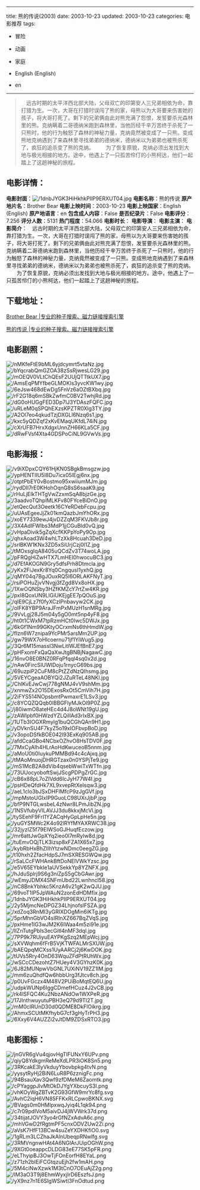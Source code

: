 
---
title: 熊的传说(2003)
date: 2003-10-23
updated: 2003-10-23
categories: 电影推荐
tags:
- 冒险
- 动画
- 家庭

- English (English)
- en
---


> 　远古时期的太平洋西北部大陆，父母双亡的印第安人三兄弟相依为命，靠打猎为生。一次，大哥在打猎时误闯了熊的家，母熊以为大哥要来伤害她的孩子，将大哥打死了。剩下的兄弟俩由此对熊充满了怨恨，发誓要杀光森林里的熊。克纳瞒着二哥德纳米跑到森林里，当他历经千辛万苦终于杀死了一只熊时，他的行为触怒了森林的神秘力量，克纳竟然被变成了一只熊。变成熊地克纳遇到了来森林里寻找弟弟的德纳米，德纳米以为弟弟也被熊杀死了，疯狂的追杀变了熊的克纳。  　　为了恢复原貌，克纳必须出发找到大地与极光相接的地方。途中，他遇上了一只孤苦伶仃的小熊柯达，他们一起踏上了这趟神秘的旅程。

## **电影详情**：

**电影封面**：<img src="https://image.tmdb.org/t/p/w200/1dnbJYGK3HiHkhkPIlP9ERXUT04.jpg" alt="/1dnbJYGK3HiHkhkPIlP9ERXUT04.jpg" title="/1dnbJYGK3HiHkhkPIlP9ERXUT04.jpg">
**电影名称**：熊的传说
**原产地片名**：Brother Bear
**电影上映时间**：2003-10-23
**电影上映国家**：English (English)
**原产地语言**：en
**包含成人内容**：False
**是否纪录片**：False
**电影评分**：7.256
**评分人数**：5131
**热门程度**：54.066
**电影时长**：
**电影导演**：
**电影主演**：
**电影简介**：　远古时期的太平洋西北部大陆，父母双亡的印第安人三兄弟相依为命，靠打猎为生。一次，大哥在打猎时误闯了熊的家，母熊以为大哥要来伤害她的孩子，将大哥打死了。剩下的兄弟俩由此对熊充满了怨恨，发誓要杀光森林里的熊。克纳瞒着二哥德纳米跑到森林里，当他历经千辛万苦终于杀死了一只熊时，他的行为触怒了森林的神秘力量，克纳竟然被变成了一只熊。变成熊地克纳遇到了来森林里寻找弟弟的德纳米，德纳米以为弟弟也被熊杀死了，疯狂的追杀变了熊的克纳。  　　为了恢复原貌，克纳必须出发找到大地与极光相接的地方。途中，他遇上了一只孤苦伶仃的小熊柯达，他们一起踏上了这趟神秘的旅程。

## **下载地址**：
[Brother Bear |专业的种子搜索、磁力链接搜索引擎](https://movie.amd794.com:2083/?search=Brother%20Bear&ordering=&mode=match_phrase&page_size=10&page=1)

[熊的传说 |专业的种子搜索、磁力链接搜索引擎](https://movie.amd794.com:2083/?search=%E7%86%8A%E7%9A%84%E4%BC%A0%E8%AF%B4&ordering=&mode=match_phrase&page_size=10&page=1)
 

## **电影剧照**：
<img src="https://image.tmdb.org/t/p/original/nMKfeFtE9bML6yjdcymrt5vtaNz.jpg" alt="/nMKfeFtE9bML6yjdcymrt5vtaNz.jpg" title="/nMKfeFtE9bML6yjdcymrt5vtaNz.jpg"><img src="https://image.tmdb.org/t/p/original/bYqcrabQmGZOA38zSsRjwesLG29.jpg" alt="/bYqcrabQmGZOA38zSsRjwesLG29.jpg" title="/bYqcrabQmGZOA38zSsRjwesLG29.jpg"><img src="https://image.tmdb.org/t/p/original/mOEQV0VLtChQEsF2UUjQTTtkUX7.jpg" alt="/mOEQV0VLtChQEsF2UUjQTTtkUX7.jpg" title="/mOEQV0VLtChQEsF2UUjQTTtkUX7.jpg"><img src="https://image.tmdb.org/t/p/original/AmsEqPMYfbeGLMOKIs3yvcKW1wy.jpg" alt="/AmsEqPMYfbeGLMOKIs3yvcKW1wy.jpg" title="/AmsEqPMYfbeGLMOKIs3yvcKW1wy.jpg"><img src="https://image.tmdb.org/t/p/original/6eJsw468dEwDg5FnVz6aOZtBXbq.jpg" alt="/6eJsw468dEwDg5FnVz6aOZtBXbq.jpg" title="/6eJsw468dEwDg5FnVz6aOZtBXbq.jpg"><img src="https://image.tmdb.org/t/p/original/rF2G18q6mSBkZwfmC0BV2TwhjRd.jpg" alt="/rF2G18q6mSBkZwfmC0BV2TwhjRd.jpg" title="/rF2G18q6mSBkZwfmC0BV2TwhjRd.jpg"><img src="https://image.tmdb.org/t/p/original/dG0oHUGgFED3Dp7lJ3YDAszFQFC.jpg" alt="/dG0oHUGgFED3Dp7lJ3YDAszFQFC.jpg" title="/dG0oHUGgFED3Dp7lJ3YDAszFQFC.jpg"><img src="https://image.tmdb.org/t/p/original/uRLeM0qSPQhEXzsKPZTR0Xlg3TY.jpg" alt="/uRLeM0qSPQhEXzsKPZTR0Xlg3TY.jpg" title="/uRLeM0qSPQhEXzsKPZTR0Xlg3TY.jpg"><img src="https://image.tmdb.org/t/p/original/A2Ol7eo4qkudTzjDXGLl6Nzq6s1.jpg" alt="/A2Ol7eo4qkudTzjDXGLl6Nzq6s1.jpg" title="/A2Ol7eo4qkudTzjDXGLl6Nzq6s1.jpg"><img src="https://image.tmdb.org/t/p/original/kxc5yQDZqf2xKvEMaqUKfdL74iN.jpg" alt="/kxc5yQDZqf2xKvEMaqUKfdL74iN.jpg" title="/kxc5yQDZqf2xKvEMaqUKfdL74iN.jpg"><img src="https://image.tmdb.org/t/p/original/cXrUFB7HrxXdgxUnnZH66KLa5CF.jpg" alt="/cXrUFB7HrxXdgxUnnZH66KLa5CF.jpg" title="/cXrUFB7HrxXdgxUnnZH66KLa5CF.jpg"><img src="https://image.tmdb.org/t/p/original/dRwFVsf4Xta4GDSPoCiNL9GVwVs.jpg" alt="/dRwFVsf4Xta4GDSPoCiNL9GVwVs.jpg" title="/dRwFVsf4Xta4GDSPoCiNL9GVwVs.jpg">

## **电影海报**：
<img src="https://image.tmdb.org/t/p/original/v9iXDpxCQY61HjKN0SBgkBmsgzw.jpg" alt="/v9iXDpxCQY61HjKN0SBgkBmsgzw.jpg" title="/v9iXDpxCQY61HjKN0SBgkBmsgzw.jpg"><img src="https://image.tmdb.org/t/p/original/ypHENTIIU5l8Du7icx05lEgj6nx.jpg" alt="/ypHENTIIU5l8Du7icx05lEgj6nx.jpg" title="/ypHENTIIU5l8Du7icx05lEgj6nx.jpg"><img src="https://image.tmdb.org/t/p/original/otptPbEY0vBostmo95xwiiumMJm.jpg" alt="/otptPbEY0vBostmo95xwiiumMJm.jpg" title="/otptPbEY0vBostmo95xwiiumMJm.jpg"><img src="https://image.tmdb.org/t/p/original/rydDII7rE0KHohOqnG8sS6saaK9.jpg" alt="/rydDII7rE0KHohOqnG8sS6saaK9.jpg" title="/rydDII7rE0KHohOqnG8sS6saaK9.jpg"><img src="https://image.tmdb.org/t/p/original/rHuLjEIkTHTgVwZzxmSqA8bjzGe.jpg" alt="/rHuLjEIkTHTgVwZzxmSqA8bjzGe.jpg" title="/rHuLjEIkTHTgVwZzxmSqA8bjzGe.jpg"><img src="https://image.tmdb.org/t/p/original/3aadvoTQhplMLKFv80FYceBiDnO.jpg" alt="/3aadvoTQhplMLKFv80FYceBiDnO.jpg" title="/3aadvoTQhplMLKFv80FYceBiDnO.jpg"><img src="https://image.tmdb.org/t/p/original/etQecQut3Oeetk16CYeRDebFcpu.jpg" alt="/etQecQut3Oeetk16CYeRDebFcpu.jpg" title="/etQecQut3Oeetk16CYeRDebFcpu.jpg"><img src="https://image.tmdb.org/t/p/original/uUAsEgeeJjZk01kmQazbJmYhORx.jpg" alt="/uUAsEgeeJjZk01kmQazbJmYhORx.jpg" title="/uUAsEgeeJjZk01kmQazbJmYhORx.jpg"><img src="https://image.tmdb.org/t/p/original/xoEY7339ewJ4jvDZZqM3FKVJb8r.jpg" alt="/xoEY7339ewJ4jvDZZqM3FKVJb8r.jpg" title="/xoEY7339ewJ4jvDZZqM3FKVJb8r.jpg"><img src="https://image.tmdb.org/t/p/original/3X4AdIFWlbs3MdP1jjCGuBld0vQ.jpg" alt="/3X4AdIFWlbs3MdP1jjCGuBld0vQ.jpg" title="/3X4AdIFWlbs3MdP1jjCGuBld0vQ.jpg"><img src="https://image.tmdb.org/t/p/original/vHpaDivik5gZqXcfKKPpYoPy9Op.jpg" alt="/vHpaDivik5gZqXcfKKPpYoPy9Op.jpg" title="/vHpaDivik5gZqXcfKKPpYoPy9Op.jpg"><img src="https://image.tmdb.org/t/p/original/qhxAoad3W4whLTzXk8Hcuah3DeD.jpg" alt="/qhxAoad3W4whLTzXk8Hcuah3DeD.jpg" title="/qhxAoad3W4whLTzXk8Hcuah3DeD.jpg"><img src="https://image.tmdb.org/t/p/original/srlBKW1KNx3ZD5xSiUrjCzj0l1Z.jpg" alt="/srlBKW1KNx3ZD5xSiUrjCzj0l1Z.jpg" title="/srlBKW1KNx3ZD5xSiUrjCzj0l1Z.jpg"><img src="https://image.tmdb.org/t/p/original/tMOxsgIqA8405uQCdZv3T74woLA.jpg" alt="/tMOxsgIqA8405uQCdZv3T74woLA.jpg" title="/tMOxsgIqA8405uQCdZv3T74woLA.jpg"><img src="https://image.tmdb.org/t/p/original/pFRQgHiZwHTX7LmHEI0hwocuBC3.jpg" alt="/pFRQgHiZwHTX7LmHEI0hwocuBC3.jpg" title="/pFRQgHiZwHTX7LmHEI0hwocuBC3.jpg"><img src="https://image.tmdb.org/t/p/original/d7EfAKOGN9Gry5dfsPrh8Dtmcla.jpg" alt="/d7EfAKOGN9Gry5dfsPrh8Dtmcla.jpg" title="/d7EfAKOGN9Gry5dfsPrh8Dtmcla.jpg"><img src="https://image.tmdb.org/t/p/original/yKx2FiJexKr8Yq0CngqusI1yxhQ.jpg" alt="/yKx2FiJexKr8Yq0CngqusI1yxhQ.jpg" title="/yKx2FiJexKr8Yq0CngqusI1yxhQ.jpg"><img src="https://image.tmdb.org/t/p/original/qMY04q7BgJOuxRQ5l6ORLAKFNyT.jpg" alt="/qMY04q7BgJOuxRQ5l6ORLAKFNyT.jpg" title="/qMY04q7BgJOuxRQ5l6ORLAKFNyT.jpg"><img src="https://image.tmdb.org/t/p/original/rsiPOHuZjvVNvgj3fZgd8Vx8oHX.jpg" alt="/rsiPOHuZjvVNvgj3fZgd8Vx8oHX.jpg" title="/rsiPOHuZjvVNvgj3fZgd8Vx8oHX.jpg"><img src="https://image.tmdb.org/t/p/original/1XwOQNSby3HZfKMZcY7rtZw4KR.jpg" alt="/1XwOQNSby3HZfKMZcY7rtZw4KR.jpg" title="/1XwOQNSby3HZfKMZcY7rtZw4KR.jpg"><img src="https://image.tmdb.org/t/p/original/pxI8QoxUN9LlGiUKEjgEE7pQOuS.jpg" alt="/pxI8QoxUN9LlGiUKEjgEE7pQOuS.jpg" title="/pxI8QoxUN9LlGiUKEjgEE7pQOuS.jpg"><img src="https://image.tmdb.org/t/p/original/qIE9CjLz7f0fyXCzIPnbavyw2CK.jpg" alt="/qIE9CjLz7f0fyXCzIPnbavyw2CK.jpg" title="/qIE9CjLz7f0fyXCzIPnbavyw2CK.jpg"><img src="https://image.tmdb.org/t/p/original/oIFK8YBP9AraJFmPxMUzH1snMRg.jpg" alt="/oIFK8YBP9AraJFmPxMUzH1snMRg.jpg" title="/oIFK8YBP9AraJFmPxMUzH1snMRg.jpg"><img src="https://image.tmdb.org/t/p/original/9VvLgj28J5m04y5gO0mt5np4yF8.jpg" alt="/9VvLgj28J5m04y5gO0mt5np4yF8.jpg" title="/9VvLgj28J5m04y5gO0mt5np4yF8.jpg"><img src="https://image.tmdb.org/t/p/original/ht0t1CWxM7tpRzmHCt0Iwc5DWJx.jpg" alt="/ht0t1CWxM7tpRzmHCt0Iwc5DWJx.jpg" title="/ht0t1CWxM7tpRzmHCt0Iwc5DWJx.jpg"><img src="https://image.tmdb.org/t/p/original/6kGf1Nm99GKtyOCrxmNs6thHmdW.jpg" alt="/6kGf1Nm99GKtyOCrxmNs6thHmdW.jpg" title="/6kGf1Nm99GKtyOCrxmNs6thHmdW.jpg"><img src="https://image.tmdb.org/t/p/original/fIzn6W7znipa9YcPMr5arsMm2UP.jpg" alt="/fIzn6W7znipa9YcPMr5arsMm2UP.jpg" title="/fIzn6W7znipa9YcPMr5arsMm2UP.jpg"><img src="https://image.tmdb.org/t/p/original/gw79WX7oHlcoernu71jf1YiWug5.jpg" alt="/gw79WX7oHlcoernu71jf1YiWug5.jpg" title="/gw79WX7oHlcoernu71jf1YiWug5.jpg"><img src="https://image.tmdb.org/t/p/original/3Qr6M15massI3NwLitlWJEfBnE7.jpg" alt="/3Qr6M15massI3NwLitlWJEfBnE7.jpg" title="/3Qr6M15massI3NwLitlWJEfBnE7.jpg"><img src="https://image.tmdb.org/t/p/original/pHFxomFxQaQaXwJtgBNBjNagawC.jpg" alt="/pHFxomFxQaQaXwJtgBNBjNagawC.jpg" title="/pHFxomFxQaQaXwJtgBNBjNagawC.jpg"><img src="https://image.tmdb.org/t/p/original/16nvO8E0BNZ0RFqPfqql4sq0x2d.jpg" alt="/16nvO8E0BNZ0RFqPfqql4sq0x2d.jpg" title="/16nvO8E0BNZ0RFqPfqql4sq0x2d.jpg"><img src="https://image.tmdb.org/t/p/original/nAw0FircSIUWIDoju1rnycG69bs.jpg" alt="/nAw0FircSIUWIDoju1rnycG69bs.jpg" title="/nAw0FircSIUWIDoju1rnycG69bs.jpg"><img src="https://image.tmdb.org/t/p/original/69uzpiP2CuFM8cPtZZdNzQIhsmg.jpg" alt="/69uzpiP2CuFM8cPtZZdNzQIhsmg.jpg" title="/69uzpiP2CuFM8cPtZZdNzQIhsmg.jpg"><img src="https://image.tmdb.org/t/p/original/5VEYCgeaAOBYQi2JZuRTeL48NKl.jpg" alt="/5VEYCgeaAOBYQi2JZuRTeL48NKl.jpg" title="/5VEYCgeaAOBYQi2JZuRTeL48NKl.jpg"><img src="https://image.tmdb.org/t/p/original/ChlKvEJwCwj778gNMJ4vV9shMm.jpg" alt="/ChlKvEJwCwj778gNMJ4vV9shMm.jpg" title="/ChlKvEJwCwj778gNMJ4vV9shMm.jpg"><img src="https://image.tmdb.org/t/p/original/xnmwZx2O15DExosRxOt5CmVih7H.jpg" alt="/xnmwZx2O15DExosRxOt5CmVih7H.jpg" title="/xnmwZx2O15DExosRxOt5CmVih7H.jpg"><img src="https://image.tmdb.org/t/p/original/2iFYS514NOpsbmtPwmaxrE1LSv3.jpg" alt="/2iFYS514NOpsbmtPwmaxrE1LSv3.jpg" title="/2iFYS514NOpsbmtPwmaxrE1LSv3.jpg"><img src="https://image.tmdb.org/t/p/original/c8YCQZQQqb0lBBGFlyMJkOl9P0Z.jpg" alt="/c8YCQZQQqb0lBBGFlyMJkOl9P0Z.jpg" title="/c8YCQZQQqb0lBBGFlyMJkOl9P0Z.jpg"><img src="https://image.tmdb.org/t/p/original/j80iwmO8ateHEc4d4J8oWNt19gU.jpg" alt="/j80iwmO8ateHEc4d4J8oWNt19gU.jpg" title="/j80iwmO8ateHEc4d4J8oWNt19gU.jpg"><img src="https://image.tmdb.org/t/p/original/zAWIpbf0HWzdYZLQillAd3rIxBX.jpg" alt="/zAWIpbf0HWzdYZLQillAd3rIxBX.jpg" title="/zAWIpbf0HWzdYZLQillAd3rIxBX.jpg"><img src="https://image.tmdb.org/t/p/original/1UTb3IOGXRmylg1buQCGhQAn9H1.jpg" alt="/1UTb3IOGXRmylg1buQCGhQAn9H1.jpg" title="/1UTb3IOGXRmylg1buQCGhQAn9H1.jpg"><img src="https://image.tmdb.org/t/p/original/yDVknSU4F7kyZ5o19xIOFbvpBoD.jpg" alt="/yDVknSU4F7kyZ5o19xIOFbvpBoD.jpg" title="/yDVknSU4F7kyZ5o19xIOFbvpBoD.jpg"><img src="https://image.tmdb.org/t/p/original/v3opoDSfkBOE042l93ExKq905AB.jpg" alt="/v3opoDSfkBOE042l93ExKq905AB.jpg" title="/v3opoDSfkBOE042l93ExKq905AB.jpg"><img src="https://image.tmdb.org/t/p/original/afdCcaGBo4NCbxOZhvO8HsTDV0F.jpg" alt="/afdCcaGBo4NCbxOZhvO8HsTDV0F.jpg" title="/afdCcaGBo4NCbxOZhvO8HsTDV0F.jpg"><img src="https://image.tmdb.org/t/p/original/7MxCyAIh4HLrAoHdKwuceoB5nnm.jpg" alt="/7MxCyAIh4HLrAoHdKwuceoB5nnm.jpg" title="/7MxCyAIh4HLrAoHdKwuceoB5nnm.jpg"><img src="https://image.tmdb.org/t/p/original/aMoU0ti0IuykuPMMBd94c4cAjxq.jpg" alt="/aMoU0ti0IuykuPMMBd94c4cAjxq.jpg" title="/aMoU0ti0IuykuPMMBd94c4cAjxq.jpg"><img src="https://image.tmdb.org/t/p/original/tMAoMnuojDHRGTzax0n0YSPjTe9.jpg" alt="/tMAoMnuojDHRGTzax0n0YSPjTe9.jpg" title="/tMAoMnuojDHRGTzax0n0YSPjTe9.jpg"><img src="https://image.tmdb.org/t/p/original/mS1McB2A8dVib4qsebWwiTxWTfn.jpg" alt="/mS1McB2A8dVib4qsebWwiTxWTfn.jpg" title="/mS1McB2A8dVib4qsebWwiTxWTfn.jpg"><img src="https://image.tmdb.org/t/p/original/73UUocyoboftSwjJScgPDPgZrGC.jpg" alt="/73UUocyoboftSwjJScgPDPgZrGC.jpg" title="/73UUocyoboftSwjJScgPDPgZrGC.jpg"><img src="https://image.tmdb.org/t/p/original/cB6x88pL7oZlVdd6IcJyH77W4I.jpg" alt="/cB6x88pL7oZlVdd6IcJyH77W4I.jpg" title="/cB6x88pL7oZlVdd6IcJyH77W4I.jpg"><img src="https://image.tmdb.org/t/p/original/psHDeQfdHk7XL9xvepRtXeIsqw3.jpg" alt="/psHDeQfdHk7XL9xvepRtXeIsqw3.jpg" title="/psHDeQfdHk7XL9xvepRtXeIsqw3.jpg"><img src="https://image.tmdb.org/t/p/original/aeL1clo3bJSxDHFIMfcP9zJgGVf.jpg" alt="/aeL1clo3bJSxDHFIMfcP9zJgGVf.jpg" title="/aeL1clo3bJSxDHFIMfcP9zJgGVf.jpg"><img src="https://image.tmdb.org/t/p/original/mpMstoUGIxIP9GuoLC98UXrJjbP.jpg" alt="/mpMstoUGIxIP9GuoLC98UXrJjbP.jpg" title="/mpMstoUGIxIP9GuoLC98UXrJjbP.jpg"><img src="https://image.tmdb.org/t/p/original/bfP9NTGLwsbeL4zNwr8LPmJibZN.jpg" alt="/bfP9NTGLwsbeL4zNwr8LPmJibZN.jpg" title="/bfP9NTGLwsbeL4zNwr8LPmJibZN.jpg"><img src="https://image.tmdb.org/t/p/original/1NSVfubyVILAVJJ3du8kkxjMcVl.jpg" alt="/1NSVfubyVILAVJJ3du8kkxjMcVl.jpg" title="/1NSVfubyVILAVJJ3du8kkxjMcVl.jpg"><img src="https://image.tmdb.org/t/p/original/tySEehF9FrI1YZACqHyGpLpHe5n.jpg" alt="/tySEehF9FrI1YZACqHyGpLpHe5n.jpg" title="/tySEehF9FrI1YZACqHyGpLpHe5n.jpg"><img src="https://image.tmdb.org/t/p/original/yuGYSMWc2K4o92lRYfMYAXRWC38.jpg" alt="/yuGYSMWc2K4o92lRYfMYAXRWC38.jpg" title="/yuGYSMWc2K4o92lRYfMYAXRWC38.jpg"><img src="https://image.tmdb.org/t/p/original/32jyzIZ5f79EIWSoGJHuqfEczow.jpg" alt="/32jyzIZ5f79EIWSoGJHuqfEczow.jpg" title="/32jyzIZ5f79EIWSoGJHuqfEczow.jpg"><img src="https://image.tmdb.org/t/p/original/mr6attJwGpXYq2ieo0l7mRyIw8d.jpg" alt="/mr6attJwGpXYq2ieo0l7mRyIw8d.jpg" title="/mr6attJwGpXYq2ieo0l7mRyIw8d.jpg"><img src="https://image.tmdb.org/t/p/original/tuEmvOQjTLK3izsp8xFZA1X65x7.jpg" alt="/tuEmvOQjTLK3izsp8xFZA1X65x7.jpg" title="/tuEmvOQjTLK3izsp8xFZA1X65x7.jpg"><img src="https://image.tmdb.org/t/p/original/kybRbHxBhZIIhYtzwNDmc0eegZG.jpg" alt="/kybRbHxBhZIIhYtzwNDmc0eegZG.jpg" title="/kybRbHxBhZIIhYtzwNDmc0eegZG.jpg"><img src="https://image.tmdb.org/t/p/original/t10hxh2ZfacHdpSJ7mSXRESGWQw.jpg" alt="/t10hxh2ZfacHdpSJ7mSXRESGWQw.jpg" title="/t10hxh2ZfacHdpSJ7mSXRESGWQw.jpg"><img src="https://image.tmdb.org/t/p/original/rSaLCcFWHAnkBftDoNElVWkYzsc.jpg" alt="/rSaLCcFWHAnkBftDoNElVWkYzsc.jpg" title="/rSaLCcFWHAnkBftDoNElVWkYzsc.jpg"><img src="https://image.tmdb.org/t/p/original/e5V65EYbkIe1aUVSekkYp8YZNFX.jpg" alt="/e5V65EYbkIe1aUVSekkYp8YZNFX.jpg" title="/e5V65EYbkIe1aUVSekkYp8YZNFX.jpg"><img src="https://image.tmdb.org/t/p/original/hJduSplrj9S6g3niZpS5gCbGAwr.jpg" alt="/hJduSplrj9S6g3niZpS5gCbGAwr.jpg" title="/hJduSplrj9S6g3niZpS5gCbGAwr.jpg"><img src="https://image.tmdb.org/t/p/original/wEmyJDMX4SNFmUbd22Lwnhncl58.jpg" alt="/wEmyJDMX4SNFmUbd22Lwnhncl58.jpg" title="/wEmyJDMX4SNFmUbd22Lwnhncl58.jpg"><img src="https://image.tmdb.org/t/p/original/nC8BnkYbhkc5KnzA6v21gK2wQJU.jpg" alt="/nC8BnkYbhkc5KnzA6v21gK2wQJU.jpg" title="/nC8BnkYbhkc5KnzA6v21gK2wQJU.jpg"><img src="https://image.tmdb.org/t/p/original/69voT1IP5JpWAuN2zonEdHDMfix.jpg" alt="/69voT1IP5JpWAuN2zonEdHDMfix.jpg" title="/69voT1IP5JpWAuN2zonEdHDMfix.jpg"><img src="https://image.tmdb.org/t/p/original/1dnbJYGK3HiHkhkPIlP9ERXUT04.jpg" alt="/1dnbJYGK3HiHkhkPIlP9ERXUT04.jpg" title="/1dnbJYGK3HiHkhkPIlP9ERXUT04.jpg"><img src="https://image.tmdb.org/t/p/original/2y5MjmcNeDPGZ34LhjnofslFSZA.jpg" alt="/2y5MjmcNeDPGZ34LhjnofslFSZA.jpg" title="/2y5MjmcNeDPGZ34LhjnofslFSZA.jpg"><img src="https://image.tmdb.org/t/p/original/xdZoq3RnMI3yGRIXDOgMin6iKTg.jpg" alt="/xdZoq3RnMI3yGRIXDOgMin6iKTg.jpg" title="/xdZoq3RnMI3yGRIXDOgMin6iKTg.jpg"><img src="https://image.tmdb.org/t/p/original/5prMhnGbVO4sIRInXZ667BqZVqS.jpg" alt="/5prMhnGbVO4sIRInXZ667BqZVqS.jpg" title="/5prMhnGbVO4sIRInXZ667BqZVqS.jpg"><img src="https://image.tmdb.org/t/p/original/pxHme1lG3wJM2K6IWaa4m5zi91e.jpg" alt="/pxHme1lG3wJM2K6IWaa4m5zi91e.jpg" title="/pxHme1lG3wJM2K6IWaa4m5zi91e.jpg"><img src="https://image.tmdb.org/t/p/original/llZnTutgPbls3ecGitl4nMF3dql.jpg" alt="/llZnTutgPbls3ecGitl4nMF3dql.jpg" title="/llZnTutgPbls3ecGitl4nMF3dql.jpg"><img src="https://image.tmdb.org/t/p/original/7PP9k7RUiyuEAYPKgSzq2MEpWcj.jpg" alt="/7PP9k7RUiyuEAYPKgSzq2MEpWcj.jpg" title="/7PP9k7RUiyuEAYPKgSzq2MEpWcj.jpg"><img src="https://image.tmdb.org/t/p/original/sXVWqhm6fFrB5VjKTWFALMrSXUW.jpg" alt="/sXVWqhm6fFrB5VjKTWFALMrSXUW.jpg" title="/sXVWqhm6fFrB5VjKTWFALMrSXUW.jpg"><img src="https://image.tmdb.org/t/p/original/bAEQpqMCXss1UyAARCj2j6KwDOK.jpg" alt="/bAEQpqMCXss1UyAARCj2j6KwDOK.jpg" title="/bAEQpqMCXss1UyAARCj2j6KwDOK.jpg"><img src="https://image.tmdb.org/t/p/original/tUVs5Rry4OnD63WquZFdPtRUhWx.jpg" alt="/tUVs5Rry4OnD63WquZFdPtRUhWx.jpg" title="/tUVs5Rry4OnD63WquZFdPtRUhWx.jpg"><img src="https://image.tmdb.org/t/p/original/wSCcCDezohtZ7HUey4V3GYhzK0K.jpg" alt="/wSCcCDezohtZ7HUey4V3GYhzK0K.jpg" title="/wSCcCDezohtZ7HUey4V3GYhzK0K.jpg"><img src="https://image.tmdb.org/t/p/original/6J82MUNpwVbGNL7UXiNV19ZZ1lM.jpg" alt="/6J82MUNpwVbGNL7UXiNV19ZZ1lM.jpg" title="/6J82MUNpwVbGNL7UXiNV19ZZ1lM.jpg"><img src="https://image.tmdb.org/t/p/original/mm6zuQhdfQw6hbbUrg3fJtcv8ch.jpg" alt="/mm6zuQhdfQw6hbbUrg3fJtcv8ch.jpg" title="/mm6zuQhdfQw6hbbUrg3fJtcv8ch.jpg"><img src="https://image.tmdb.org/t/p/original/p0UvFGczx4M48V2PUiBoMqtEQ6U.jpg" alt="/p0UvFGczx4M48V2PUiBoMqtEQ6U.jpg" title="/p0UvFGczx4M48V2PUiBoMqtEQ6U.jpg"><img src="https://image.tmdb.org/t/p/original/udpkWUNp6IggCDmefHCuz4J2vCB.jpg" alt="/udpkWUNp6IggCDmefHCuz4J2vCB.jpg" title="/udpkWUNp6IggCDmefHCuz4J2vCB.jpg"><img src="https://image.tmdb.org/t/p/original/rk4lSFQC4Ku2NbzANdOw1WXPeR.jpg" alt="/rk4lSFQC4Ku2NbzANdOw1WXPeR.jpg" title="/rk4lSFQC4Ku2NbzANdOw1WXPeR.jpg"><img src="https://image.tmdb.org/t/p/original/17JlnthwuyutuPBH3eQ79d9TI2T.jpg" alt="/17JlnthwuyutuPBH3eQ79d9TI2T.jpg" title="/17JlnthwuyutuPBH3eQ79d9TI2T.jpg"><img src="https://image.tmdb.org/t/p/original/mM0cIRUnD30d0QDME8DkFlOikrg.jpg" alt="/mM0cIRUnD30d0QDME8DkFlOikrg.jpg" title="/mM0cIRUnD30d0QDME8DkFlOikrg.jpg"><img src="https://image.tmdb.org/t/p/original/AhmxSCUtMKfhybG7cf3gHyTrPH3.jpg" alt="/AhmxSCUtMKfhybG7cf3gHyTrPH3.jpg" title="/AhmxSCUtMKfhybG7cf3gHyTrPH3.jpg"><img src="https://image.tmdb.org/t/p/original/6Xxy6V4AUZZi2vJtDM9ZDSxRTO3.jpg" alt="/6Xxy6V4AUZZi2vJtDM9ZDSxRTO3.jpg" title="/6Xxy6V4AUZZi2vJtDM9ZDSxRTO3.jpg">

## **电影图标**：
<img src="https://image.tmdb.org/t/p/original/jnGVR6gVu4qjovHgTlFUNxY6UPv.png" alt="/jnGVR6gVu4qjovHgTlFUNxY6UPv.png" title="/jnGVR6gVu4qjovHgTlFUNxY6UPv.png"><img src="https://image.tmdb.org/t/p/original/qiyQ8YdkgmReMeXdLPR3iOK8Sn5.png" alt="/qiyQ8YdkgmReMeXdLPR3iOK8Sn5.png" title="/qiyQ8YdkgmReMeXdLPR3iOK8Sn5.png"><img src="https://image.tmdb.org/t/p/original/3RKcakE3lyVkduyYbovbpkg4tvN.png" alt="/3RKcakE3lyVkduyYbovbpkg4tvN.png" title="/3RKcakE3lyVkduyYbovbpkg4tvN.png"><img src="https://image.tmdb.org/t/p/original/yysytRyHj2BiN6LuR8P6zznigFc.png" alt="/yysytRyHj2BiN6LuR8P6zznigFc.png" title="/yysytRyHj2BiN6LuR8P6zznigFc.png"><img src="https://image.tmdb.org/t/p/original/94BsauXav3Qwf9zfDMeM6Zaomtk.png" alt="/94BsauXav3Qwf9zfDMeM6Zaomtk.png" title="/94BsauXav3Qwf9zfDMeM6Zaomtk.png"><img src="https://image.tmdb.org/t/p/original/cPYaggpJlvMtOkDJYgYXbcuyS3I.png" alt="/cPYaggpJlvMtOkDJYgYXbcuyS3I.png" title="/cPYaggpJlvMtOkDJYgYXbcuyS3I.png"><img src="https://image.tmdb.org/t/p/original/vhKOyWgZBTvK2G93GfW9mrYc8fg.svg" alt="/vhKOyWgZBTvK2G93GfW9mrYc8fg.svg" title="/vhKOyWgZBTvK2G93GfW9mrYc8fg.svg"><img src="https://image.tmdb.org/t/p/original/AvhC2iqH6VN85FFKxRLCpwoBKNX.svg" alt="/AvhC2iqH6VN85FFKxRLCpwoBKNX.svg" title="/AvhC2iqH6VN85FFKxRLCpwoBKNX.svg"><img src="https://image.tmdb.org/t/p/original/BVags0m0HMIpxwqJyiq4L1qk94.png" alt="/BVags0m0HMIpxwqJyiq4L1qk94.png" title="/BVags0m0HMIpxwqJyiq4L1qk94.png"><img src="https://image.tmdb.org/t/p/original/c7r09pdlVoM5aivDJ4jWVWrk37d.png" alt="/c7r09pdlVoM5aivDJ4jWVWrk37d.png" title="/c7r09pdlVoM5aivDJ4jWVWrk37d.png"><img src="https://image.tmdb.org/t/p/original/34tijatJOVY3yo4rGfNZxAdvA6c.png" alt="/34tijatJOVY3yo4rGfNZxAdvA6c.png" title="/34tijatJOVY3yo4rGfNZxAdvA6c.png"><img src="https://image.tmdb.org/t/p/original/mhVGwD2fRgtmPF5cnxODVZUw2Zi.png" alt="/mhVGwD2fRgtmPF5cnxODVZUw2Zi.png" title="/mhVGwD2fRgtmPF5cnxODVZUw2Zi.png"><img src="https://image.tmdb.org/t/p/original/aVsK7HfF13BCw4suZeYXDHKfiO0.svg" alt="/aVsK7HfF13BCw4suZeYXDHKfiO0.svg" title="/aVsK7HfF13BCw4suZeYXDHKfiO0.svg"><img src="https://image.tmdb.org/t/p/original/1gRLm3LCZhaJkAlnUbeqpRNwlfg.svg" alt="/1gRLm3LCZhaJkAlnUbeqpRNwlfg.svg" title="/1gRLm3LCZhaJkAlnUbeqpRNwlfg.svg"><img src="https://image.tmdb.org/t/p/original/3RMVngnwHAt4A6NGlArJUipOGhW.png" alt="/3RMVngnwHAt4A6NGlArJUipOGhW.png" title="/3RMVngnwHAt4A6NGlArJUipOGhW.png"><img src="https://image.tmdb.org/t/p/original/9XGt0oeappcDLDG83eE77SK5pFR.png" alt="/9XGt0oeappcDLDG83eE77SK5pFR.png" title="/9XGt0oeappcDLDG83eE77SK5pFR.png"><img src="https://image.tmdb.org/t/p/original/eLThyipBJ3OwTjFOnEorfH8EYaL.png" alt="/eLThyipBJ3OwTjFOnEorfH8EYaL.png" title="/eLThyipBJ3OwTjFOnEorfH8EYaL.png"><img src="https://image.tmdb.org/t/p/original/z71zh2blEiFCGtqzuEjh2fw1mAH.png" alt="/z71zh2blEiFCGtqzuEjh2fw1mAH.png" title="/z71zh2blEiFCGtqzuEjh2fw1mAH.png"><img src="https://image.tmdb.org/t/p/original/5M4ciNwXzwk1M3tCnO7OEuAjZ2g.png" alt="/5M4ciNwXzwk1M3tCnO7OEuAjZ2g.png" title="/5M4ciNwXzwk1M3tCnO7OEuAjZ2g.png"><img src="https://image.tmdb.org/t/p/original/lM3aO3T9j8EhmWyxjIrD6EszfsJ.png" alt="/lM3aO3T9j8EhmWyxjIrD6EszfsJ.png" title="/lM3aO3T9j8EhmWyxjIrD6EszfsJ.png"><img src="https://image.tmdb.org/t/p/original/yX9nz7n1E6SIgWSiwtI3FnOdtud.png" alt="/yX9nz7n1E6SIgWSiwtI3FnOdtud.png" title="/yX9nz7n1E6SIgWSiwtI3FnOdtud.png">

